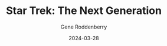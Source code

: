 ---
title: "Star Trek: The Next Generation"
subtitle: Gene Roddenberry
year: "1987-1994"
image: ./images/tng.jpg
type: tv
link: https://www.startrek.com/series/star-trek-the-next-generation
date: 2024-03-28
---